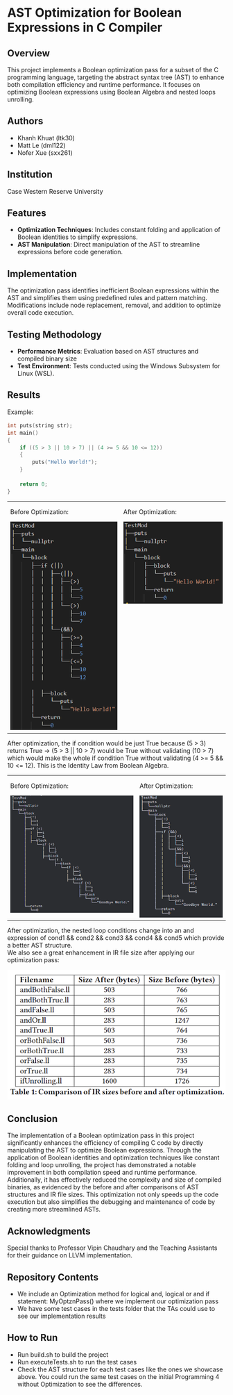 # AST Optimization for Boolean Expressions in C Compiler

## Overview
This project implements a Boolean optimization pass for a subset of the C programming language, targeting the abstract syntax tree (AST) to enhance both compilation efficiency and runtime performance. It focuses on optimizing Boolean expressions using Boolean Algebra and nested loops unrolling.

## Authors
- Khanh Khuat (ltk30)
- Matt Le (dml122)
- Nofer Xue (sxx261)

## Institution
Case Western Reserve University

## Features
- **Optimization Techniques**: Includes constant folding and application of Boolean identities to simplify expressions.
- **AST Manipulation**: Direct manipulation of the AST to streamline expressions before code generation.

## Implementation
The optimization pass identifies inefficient Boolean expressions within the AST and simplifies them using predefined rules and pattern matching. Modifications include node replacement, removal, and addition to optimize overall code execution.

## Testing Methodology
- **Performance Metrics**: Evaluation based on AST structures and compiled binary size  
- **Test Environment**: Tests conducted using the Windows Subsystem for Linux (WSL).

## Results
Example:
```c
int puts(string str);
int main()
{
    if ((5 > 3 || 10 > 7) || (4 >= 5 && 10 <= 12))
    {
        puts("Hello World!");
    }

    return 0;
}
```
<table>
  <tr>
    <td style="vertical-align: top;">
      <p>Before Optimization:</p>
      <img src="noOptimization.png" alt="AST Before Optimization" style="width:100%">
    </td>
    <td style="vertical-align: top;">
      <p>After Optimization:</p>
      <img src="afterOptimization.png" alt="AST After Optimization" style="width:100%">
    </td>
  </tr>
</table>

After optimization, the if condition would be just True because (5 > 3) returns True -> (5 > 3 || 10 > 7) would be True without validating (10 > 7) which would make the whole if condition True without validating (4 >= 5 && 10 <= 12). This is the Identity Law from Boolean Algebra. 

<table>
  <tr>
    <td style="vertical-align: top;">
      <p>Before Optimization:</p>
      <img src="loopBefore.png" alt="AST Before Optimization" style="width:100%">
    </td>
    <td style="vertical-align: top;">
      <p>After Optimization:</p>
      <img src="loopAfter.png" alt="AST After Optimization" style="width:100%">
    </td>
  </tr>
</table>

After optimization, the nested loop conditions change into an and expression of cond1 && cond2 && cond3 && cond4 && cond5 which provide a better AST structure.  
We also see a great enhancement in IR file size after applying our optimization pass:  
<div align="center">
  <img src="IRcompare.png" alt="IR file size comparison" title="IR File Size Comparison">
</div>

## Conclusion
The implementation of a Boolean optimization pass in this project significantly enhances the efficiency of compiling C code by directly manipulating the AST to optimize Boolean expressions. Through the application of Boolean identities and optimization techniques like constant folding and loop unrolling, the project has demonstrated a notable improvement in both compilation speed and runtime performance. Additionally, it has effectively reduced the complexity and size of compiled binaries, as evidenced by the before and after comparisons of AST structures and IR file sizes. This optimization not only speeds up the code execution but also simplifies the debugging and maintenance of code by creating more streamlined ASTs.

## Acknowledgments
Special thanks to Professor Vipin Chaudhary and the Teaching Assistants for their guidance on LLVM implementation.

## Repository Contents
- We include an Optimization method for logical and, logical or and if statement: MyOptznPass() where we implement our optimization pass
- We have some test cases in the tests folder that the TAs could use to see our implementation results

## How to Run
- Run build.sh to build the project
- Run executeTests.sh to run the test cases
- Check the AST structure for each test cases like the ones we showcase above. You could run the same test cases on the initial Programming 4 without Optimization to see the differences.  

